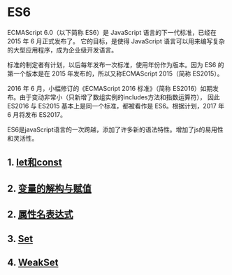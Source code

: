 # ES6

ECMAScript 6.0（以下简称 ES6）是 JavaScript 语言的下一代标准，已经在 2015 年 6 月正式发布了。
它的目标，是使得 JavaScript 语言可以用来编写复杂的大型应用程序，成为企业级开发语言。

标准的制定者有计划，以后每年发布一次标准，使用年份作为版本。因为 ES6 的第一个版本是在 2015 年发布的，所以又称ECMAScript 2015（简称 ES2015）。

2016 年 6 月，小幅修订的《ECMAScript 2016 标准》（简称 ES2016）如期发布。由于变动非常小（只新增了数组实例的includes方法和指数运算符），
因此 ES2016 与 ES2015 基本上是同一个标准，都被看作是 ES6。根据计划，2017 年 6 月将发布 ES2017。

ES6是javaScript语言的一次跨越，添加了许多新的语法特性。增加了js的易用性和灵活性。

## 1. [let和const](./letAndConst.md)

## 2. [变量的解构与赋值](./destructuring.md)

## 2. [属性名表达式](attrNameExpression.md)

## 3. [Set](set.md)

## 4. [WeakSet](weakSet.md)
